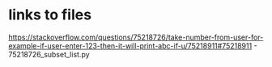 # links to files

https://stackoverflow.com/questions/75218726/take-number-from-user-for-example-if-user-enter-123-then-it-will-print-abc-if-u/75218911#75218911 - 75218726_subset_list.py
